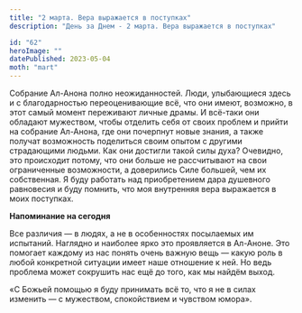 ```yaml
---
title: "2 марта. Вера выражается в поступках"
description: "День за Днем - 2 марта. Вера выражается в поступках"

id: "62"
heroImage: ""
datePublished: 2023-05-04
moth: "mart"
---
```


Собрание Ал-Анона полно неожиданностей. Люди, улыбающиеся здесь и с
благодарностью переоценивающие всё, что они имеют, возможно, в этот самый
момент переживают личные драмы. И всё-таки они обладают мужеством, чтобы
отделить себя от своих проблем и прийти на собрание Ал-Анона, где они
почерпнут новые знания, а также получат возможность поделиться своим опытом с
другими страдающими людьми. Как они достигли такой силы духа? Очевидно, это
происходит потому, что они больше не рассчитывают на свои ограниченные
возможности, а доверились Силе большей, чем их собственная. Я буду работать
над приобретением дара душевного равновесия и буду помнить, что моя внутренняя
вера выражается в моих поступках.

**Напоминание на сегодня**

Все различия — в людях, а не в особенностях посылаемых им испытаний. Наглядно
и наиболее ярко это проявляется в Ал-Аноне. Это помогает каждому из нас понять
очень важную вещь — какую роль в любой конкретной ситуации имеет наше
отношение к ней. Но ведь проблема может сокрушить нас ещё до того, как мы
найдём выход.

«С Божьей помощью я буду принимать всё то, что я не в силах изменить — с
мужеством, спокойствием и чувством юмора».
